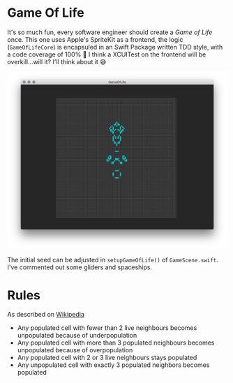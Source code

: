 # Game Of Life

It's so much fun, every software engineer should create a _Game of Life_ once. This one uses Apple's SpriteKit as a frontend, the logic (`GameOfLifeCore`) is encapsuled in an Swift Package written TDD style, with a code coverage of 100% 🎉 I think a XCUITest on the frontend will be overkill...will it? I'll think about it 😅

![Screenshot](window.png)

The initial seed can be adjusted in `setupGameOfLife()` of `GameScene.swift`. I've commented out some gliders and spaceships.

# Rules

As described on [Wikipedia](https://en.wikipedia.org/wiki/Conway's_Game_of_Life)

- Any populated cell with fewer than 2 live neighbours becomes unpopulated because of underpopulation
- Any populated cell with more than 3 populated neighbours becomes unpopulated because of overpopulation
- Any populated cell with 2 or 3 live neighbours stays populated
- Any unpopulated cell with exactly 3 populated neighbors becomes populated
